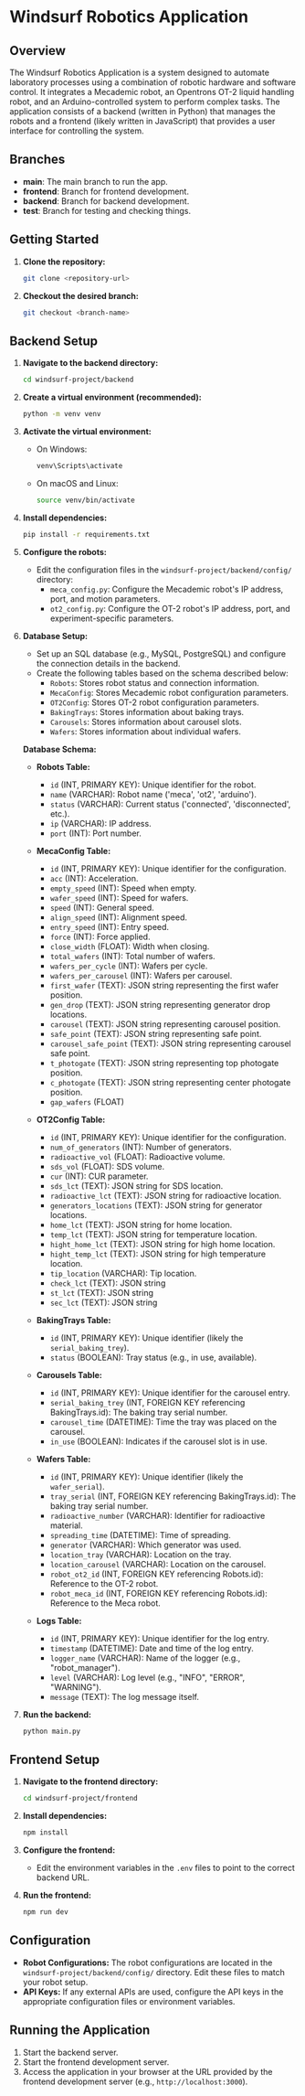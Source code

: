 # Windsurf Robotics Application

## Overview

The Windsurf Robotics Application is a system designed to automate laboratory processes using a combination of robotic hardware and software control. It integrates a Mecademic robot, an Opentrons OT-2 liquid handling robot, and an Arduino-controlled system to perform complex tasks. The application consists of a backend (written in Python) that manages the robots and a frontend (likely written in JavaScript) that provides a user interface for controlling the system.

## Branches

- **main**: The main branch to run the app.
- **frontend**: Branch for frontend development.
- **backend**: Branch for backend development.
- **test**: Branch for testing and checking things.

## Getting Started

1.  **Clone the repository:**

    ```sh
    git clone <repository-url>
    ```

2.  **Checkout the desired branch:**

    ```sh
    git checkout <branch-name>
    ```

## Backend Setup

1.  **Navigate to the backend directory:**

    ```sh
    cd windsurf-project/backend
    ```

2.  **Create a virtual environment (recommended):**

    ```sh
    python -m venv venv
    ```

3.  **Activate the virtual environment:**

    *   On Windows:

        ```sh
        venv\Scripts\activate
        ```

    *   On macOS and Linux:

        ```sh
        source venv/bin/activate
        ```

4.  **Install dependencies:**

    ```sh
    pip install -r requirements.txt
    ```

5.  **Configure the robots:**

    *   Edit the configuration files in the `windsurf-project/backend/config/` directory:
        *   `meca_config.py`: Configure the Mecademic robot's IP address, port, and motion parameters.
        *   `ot2_config.py`: Configure the OT-2 robot's IP address, port, and experiment-specific parameters.

6.  **Database Setup:**

    *   Set up an SQL database (e.g., MySQL, PostgreSQL) and configure the connection details in the backend.
    *   Create the following tables based on the schema described below:
        *   `Robots`: Stores robot status and connection information.
        *   `MecaConfig`: Stores Mecademic robot configuration parameters.
        *   `OT2Config`: Stores OT-2 robot configuration parameters.
        *   `BakingTrays`: Stores information about baking trays.
        *   `Carousels`: Stores information about carousel slots.
        *   `Wafers`: Stores information about individual wafers.

    **Database Schema:**

    *   **Robots Table:**

        *   `id` (INT, PRIMARY KEY): Unique identifier for the robot.
        *   `name` (VARCHAR): Robot name ('meca', 'ot2', 'arduino').
        *   `status` (VARCHAR): Current status ('connected', 'disconnected', etc.).
        *   `ip` (VARCHAR): IP address.
        *   `port` (INT): Port number.

    *   **MecaConfig Table:**

        *   `id` (INT, PRIMARY KEY): Unique identifier for the configuration.
        *   `acc` (INT): Acceleration.
        *   `empty_speed` (INT): Speed when empty.
        *   `wafer_speed` (INT): Speed for wafers.
        *   `speed` (INT): General speed.
        *   `align_speed` (INT): Alignment speed.
        *   `entry_speed` (INT): Entry speed.
        *   `force` (INT): Force applied.
        *   `close_width` (FLOAT): Width when closing.
        *   `total_wafers` (INT): Total number of wafers.
        *   `wafers_per_cycle` (INT): Wafers per cycle.
        *   `wafers_per_carousel` (INT): Wafers per carousel.
        *   `first_wafer` (TEXT): JSON string representing the first wafer position.
        *   `gen_drop` (TEXT): JSON string representing generator drop locations.
        *   `carousel` (TEXT): JSON string representing carousel position.
        *   `safe_point` (TEXT): JSON string representing safe point.
        *   `carousel_safe_point` (TEXT): JSON string representing carousel safe point.
        *   `t_photogate` (TEXT): JSON string representing top photogate position.
        *   `c_photogate` (TEXT): JSON string representing center photogate position.
        *   `gap_wafers` (FLOAT)

    *   **OT2Config Table:**

        *   `id` (INT, PRIMARY KEY): Unique identifier for the configuration.
        *   `num_of_generators` (INT): Number of generators.
        *   `radioactive_vol` (FLOAT): Radioactive volume.
        *   `sds_vol` (FLOAT): SDS volume.
        *   `cur` (INT): CUR parameter.
        *   `sds_lct` (TEXT): JSON string for SDS location.
        *   `radioactive_lct` (TEXT): JSON string for radioactive location.
        *   `generators_locations` (TEXT): JSON string for generator locations.
        *   `home_lct` (TEXT): JSON string for home location.
        *   `temp_lct` (TEXT): JSON string for temperature location.
        *   `hight_home_lct` (TEXT): JSON string for high home location.
        *   `hight_temp_lct` (TEXT): JSON string for high temperature location.
        *   `tip_location` (VARCHAR): Tip location.
        *   `check_lct` (TEXT): JSON string
        *   `st_lct` (TEXT): JSON string
        *   `sec_lct` (TEXT): JSON string

    *   **BakingTrays Table:**

        *   `id` (INT, PRIMARY KEY): Unique identifier (likely the `serial_baking_trey`).
        *   `status` (BOOLEAN): Tray status (e.g., in use, available).

    *   **Carousels Table:**

        *   `id` (INT, PRIMARY KEY): Unique identifier for the carousel entry.
        *   `serial_baking_trey` (INT, FOREIGN KEY referencing BakingTrays.id): The baking tray serial number.
        *   `carousel_time` (DATETIME): Time the tray was placed on the carousel.
        *   `in_use` (BOOLEAN): Indicates if the carousel slot is in use.

    *   **Wafers Table:**

        *   `id` (INT, PRIMARY KEY): Unique identifier (likely the `wafer_serial`).
        *   `tray_serial` (INT, FOREIGN KEY referencing BakingTrays.id): The baking tray serial number.
        *   `radioactive_number` (VARCHAR): Identifier for radioactive material.
        *   `spreading_time` (DATETIME): Time of spreading.
        *   `generator` (VARCHAR): Which generator was used.
        *   `location_tray` (VARCHAR): Location on the tray.
        *   `location_carousel` (VARCHAR): Location on the carousel.
        *   `robot_ot2_id` (INT, FOREIGN KEY referencing Robots.id): Reference to the OT-2 robot.
        *   `robot_meca_id` (INT, FOREIGN KEY referencing Robots.id): Reference to the Meca robot.

    *   **Logs Table:**

        *   `id` (INT, PRIMARY KEY): Unique identifier for the log entry.
        *   `timestamp` (DATETIME): Date and time of the log entry.
        *   `logger_name` (VARCHAR): Name of the logger (e.g., "robot_manager").
        *   `level` (VARCHAR): Log level (e.g., "INFO", "ERROR", "WARNING").
        *   `message` (TEXT): The log message itself.

7.  **Run the backend:**

    ```sh
    python main.py
    ```

## Frontend Setup

1.  **Navigate to the frontend directory:**

    ```sh
    cd windsurf-project/frontend
    ```

2.  **Install dependencies:**

    ```sh
    npm install
    ```

3.  **Configure the frontend:**

    *   Edit the environment variables in the `.env` files to point to the correct backend URL.

4.  **Run the frontend:**

    ```sh
    npm run dev
    ```

## Configuration

*   **Robot Configurations:** The robot configurations are located in the `windsurf-project/backend/config/` directory. Edit these files to match your robot setup.
*   **API Keys:** If any external APIs are used, configure the API keys in the appropriate configuration files or environment variables.

## Running the Application

1.  Start the backend server.
2.  Start the frontend development server.
3.  Access the application in your browser at the URL provided by the frontend development server (e.g., `http://localhost:3000`).
